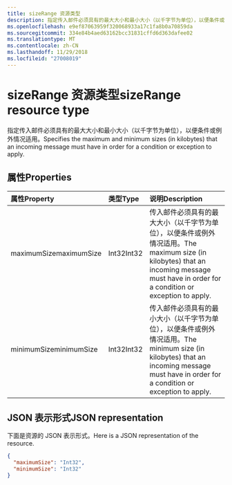 ```yaml
---
title: sizeRange 资源类型
description: 指定传入邮件必须具有的最大大小和最小大小（以千字节为单位），以便条件或例外情况适用。
ms.openlocfilehash: e9ef87063959f320068933a17c1fa8b0a70859da
ms.sourcegitcommit: 334e84b4aed63162bcc31831cffd6d363dafee02
ms.translationtype: MT
ms.contentlocale: zh-CN
ms.lasthandoff: 11/29/2018
ms.locfileid: "27008019"
---
```

# <a name="sizerange-resource-type"></a><span data-ttu-id="9895d-103">sizeRange 资源类型</span><span class="sxs-lookup"><span data-stu-id="9895d-103">sizeRange resource type</span></span>


<span data-ttu-id="9895d-104">指定传入邮件必须具有的最大大小和最小大小（以千字节为单位），以便条件或例外情况适用。</span><span class="sxs-lookup"><span data-stu-id="9895d-104">Specifies the maximum and minimum sizes (in kilobytes) that an incoming message must have in order for a condition or exception to apply.</span></span>

## <a name="properties"></a><span data-ttu-id="9895d-105">属性</span><span class="sxs-lookup"><span data-stu-id="9895d-105">Properties</span></span>
| <span data-ttu-id="9895d-106">属性</span><span class="sxs-lookup"><span data-stu-id="9895d-106">Property</span></span>     | <span data-ttu-id="9895d-107">类型</span><span class="sxs-lookup"><span data-stu-id="9895d-107">Type</span></span>   |<span data-ttu-id="9895d-108">说明</span><span class="sxs-lookup"><span data-stu-id="9895d-108">Description</span></span>|
|:---------------|:--------|:----------|
| <span data-ttu-id="9895d-109">maximumSize</span><span class="sxs-lookup"><span data-stu-id="9895d-109">maximumSize</span></span> | <span data-ttu-id="9895d-110">Int32</span><span class="sxs-lookup"><span data-stu-id="9895d-110">Int32</span></span> | <span data-ttu-id="9895d-111">传入邮件必须具有的最大大小（以千字节为单位），以便条件或例外情况适用。</span><span class="sxs-lookup"><span data-stu-id="9895d-111">The maximum size (in kilobytes) that an incoming message must have in order for a condition or exception to apply.</span></span> |
| <span data-ttu-id="9895d-112">minimumSize</span><span class="sxs-lookup"><span data-stu-id="9895d-112">minimumSize</span></span> | <span data-ttu-id="9895d-113">Int32</span><span class="sxs-lookup"><span data-stu-id="9895d-113">Int32</span></span> | <span data-ttu-id="9895d-114">传入邮件必须具有的最小大小（以千字节为单位），以便条件或例外情况适用。</span><span class="sxs-lookup"><span data-stu-id="9895d-114">The minimum size (in kilobytes) that an incoming message must have in order for a condition or exception to apply.</span></span> |


## <a name="json-representation"></a><span data-ttu-id="9895d-115">JSON 表示形式</span><span class="sxs-lookup"><span data-stu-id="9895d-115">JSON representation</span></span>
<span data-ttu-id="9895d-116">下面是资源的 JSON 表示形式。</span><span class="sxs-lookup"><span data-stu-id="9895d-116">Here is a JSON representation of the resource.</span></span>

<!-- {
  "blockType": "resource",
  "optionalProperties": [
   ],
  "@odata.type": "microsoft.graph.sizeRange"
}-->

```json
{
  "maximumSize": "Int32",
  "minimumSize": "Int32"
}

```

<!-- uuid: 8fcb5dbc-d5aa-4681-8e31-b001d5168d79
2015-10-25 14:57:30 UTC -->
<!-- {
  "type": "#page.annotation",
  "description": "sizeRange resource",
  "keywords": "",
  "section": "documentation",
  "tocPath": ""
}-->